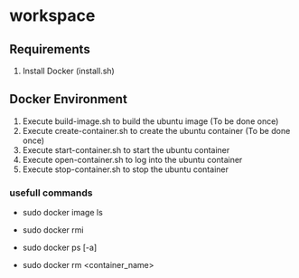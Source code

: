 # workspace

## Requirements 

1. Install Docker (install.sh)

## Docker Environment 

1. Execute build-image.sh to build the ubuntu image (To be done once)
2. Execute create-container.sh to create the ubuntu container (To be done once)
3. Execute start-container.sh to start the ubuntu container 
3. Execute open-container.sh to log into the ubuntu container
4. Execute stop-container.sh to stop the ubuntu container

### usefull commands 

* sudo docker image ls 
* sudo docker rmi <image>

* sudo docker ps [-a] 
* sudo docker rm <container_name>
